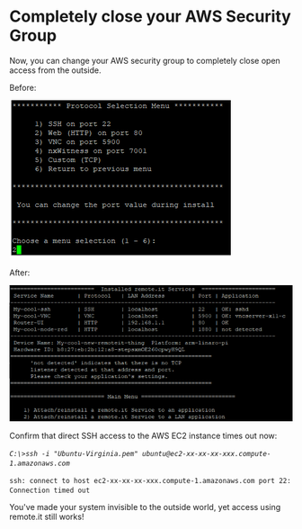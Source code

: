 # Completely close your AWS Security Group

Now, you can change your AWS security group to completely close open access from the outside.

Before:

![](../../.gitbook/assets/image%20%28411%29.png)

After:

![](../../.gitbook/assets/image%20%28148%29.png)

Confirm that direct SSH access to the AWS EC2 instance times out now:

_`C:\>ssh -i "Ubuntu-Virginia.pem" ubuntu@ec2-xx-xx-xx-xxx.compute-1.amazonaws.com`_ 

`ssh: connect to host ec2-xx-xx-xx-xxx.compute-1.amazonaws.com port 22: Connection timed out`

You've made your system invisible to the outside world, yet access using remote.it still works!



